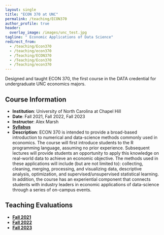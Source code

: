 ```yaml
---
layout: single
title: "ECON 370 at UNC"
permalink: /teaching/ECON370
author_profile: true
header:
  overlay_image: /images/unc_test.jpg
tagline: " Economic Applications of Data Science"
redirect_from:
  - /teaching/Econ370
  - /teaching/econ370
  - /Teaching/ECON370
  - /Teaching/Econ370
  - /Teaching/econ370
---
```


Designed and taught ECON 370, the first course in the DATA credential for undergraduate UNC economics majors.

## Course Information

- **Institution**: University of North Carolina at Chapel Hill
- **Date**: Fall 2021, Fall 2022, Fall 2023
- **Instructor**: Alex Marsh
- [**Syllabus**](http://alexmarsh.io/files/ECON370_Syllabus_Fall2023.pdf)
- **Description**: ECON 370 is intended to provide a broad-based introduction to numerical and data-science methods commonly used in economics.   The course will first introduce students to the R programming language, assuming no prior experience.  Subsequent lectures will provide students an opportunity to apply this knowledge on real-world data to achieve an economic objective.  The methods used in these applications will include (but are not limited to): collecting, cleaning, merging, processing, and visualizing data, descriptive analysis, optimization, and supervised/unsupervised statistical learning. In addition, the course has an experiential component that connects students with industry leaders in economic applications of data-science through a series of on-campus events.

## Teaching Evaluations
 - [**Fall 2021**](http://alexmarsh.io/files/ECON370_Fall2021_Evals.pdf)
 - [**Fall 2022**](http://alexmarsh.io/files/ECON370_Fall2022_Evals.pdf)
 - [**Fall 2023**](http://alexmarsh.io/files/ECON370_Fall2023_Evals.pdf)

